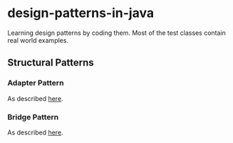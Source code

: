 # design-patterns-in-java

Learning design patterns by coding them. Most of the test classes contain real world examples.

## Structural Patterns

### Adapter Pattern

As described [here](https://en.wikipedia.org/wiki/Adapter_pattern).

### Bridge Pattern

As described [here](https://en.wikipedia.org/wiki/Bridge_pattern).
